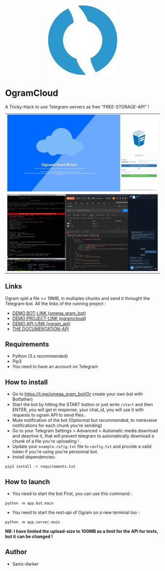 <p align="center">
  <img src="./images/logo.jpg" />

  <h1>OgramCloud</h1>
  A Tricky-Hack to use Telegram-servers as free "FREE-STORAGE-API" !
  <table>
      <tr>
         <td><img src="./images/screenshot.png" /></td>
      </tr>
      <tr>
         <td><img src="./images/demo.png" /></td>
      </tr>
  </table>
</p>

## Links

Ogram split a file >= 19MB, in multiples chunks and send it throught the Telegram-bot. All the links of the running project :
- [DEMO BOT-LINK (omega_gram_bot)](https://t.me/omega_gram_bot) <br>
- [DEMO PROJECT-LINK (ogramcloud)](https://ogramcloud.com)
- [DEMO API-LINK (ogram_api)](https://ogramcloud.com/api)
- [THE DOCUMENTATION-API](https://documenter.getpostman.com/view/2696027/SzYgRaw1?version=latest)

## Requirements

- Python (3.x recommended)
- Pip3
- You need to have an account on Telegram

## How to install

- Go to https://t.me/omega_gram_bot(Or create your own bot with Botfather)
- Start the bot by hitting the START button or just write `/start` and then ENTER, you will get in response, your chat_id, you will use it with requests to ogram API to send files..
- Mute notification of the bot (Optionnal but recommended, to notreceive notifications for each chunk you're sending)
- Go to your Telegram Settings > Advanced > Automatic media download and deactive it, that will prevent telegram to automatically download a chunk of a file you're uploading !
.
- Update your `example.cofig.txt` file to `config.txt` and provide a valid token if you're using you're personnal bot.
- Install dependencies:
```shell
pip3 install -r requirements.txt
```

## How to launch

- You need to start the bot First, you can use this command :
```shell script
python -m app.bot.main
```

- You need to start the rest-api of Ogram on a new terminal too :
```shell script
python -m app.server.main
```

**NB: I have limited the upload-size to 100MB as a limit for the APi for tests, but it can be changed !**

## Author

- Sanix-darker
